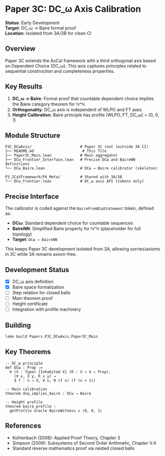 # Paper 3C: DC_ω Axis Calibration

**Status**: Early Development  
**Target**: DC_ω → Baire formal proof  
**Location**: Isolated from 3A/3B for clean CI

## Overview

Paper 3C extends the AxCal framework with a third orthogonal axis based on Dependent Choice (DC_ω). This axis captures principles related to sequential construction and completeness properties.

## Key Results

1. **DC_ω → Baire**: Formal proof that countable dependent choice implies the Baire category theorem for ℕ^ℕ
2. **Orthogonality**: DC_ω axis is independent of WLPO and FT axes
3. **Height Calibration**: Baire principle has profile (WLPO, FT, DC_ω) = (0, 0, 1)

## Module Structure

```
P3C_DCwAxis/                      # Paper 3C root (outside 3A CI)
├── README.md                      # This file
├── Paper3C_Main.lean             # Main aggregator
├── DCw_Frontier_Interface.lean   # Precise DCω and BaireNN definitions
└── DCw_Baire.lean                # DCω → Baire calibrator (skeleton)

P3_2CatFramework/P4_Meta/         # Shared with 3A/3B
└── DCw_Frontier.lean             # DC_ω axis API (tokens only)
```

## Precise Interface

The calibrator is coded against the `BaireFromDCωStatement` token, defined as:
- **DCω**: Standard dependent choice for countable sequences
- **BaireNN**: Simplified Baire property for ℕ^ℕ (placeholder for full topology)
- **Target**: `DCω → BaireNN`

This keeps Paper 3C development isolated from 3A, allowing sorries/axioms in 3C while 3A remains axiom-free.

## Development Status

- [x] DC_ω axis definition
- [x] Baire space formalization  
- [ ] Step relation for closed balls
- [ ] Main theorem proof
- [ ] Height certificate
- [ ] Integration with profile machinery

## Building

```bash
lake build Papers.P3C_DCwAxis.Paper3C_Main
```

## Key Theorems

```lean
-- DC_ω principle
def DCω : Prop :=
  ∀ (X : Type) [Inhabited X] (R : X → X → Prop),
    (∀ x, ∃ y, R x y) →
    ∃ f : ℕ → X, ∀ n, R (f n) (f (n + 1))

-- Main calibration
theorem dcω_implies_baire : DCω → Baire

-- Height profile
theorem baire_profile : 
  getProfile oracle BaireWitness = ⟨0, 0, 1⟩
```

## References

- Kohlenbach (2008): Applied Proof Theory, Chapter 3
- Simpson (2009): Subsystems of Second Order Arithmetic, Chapter V.4
- Standard reverse mathematics proof via nested closed balls